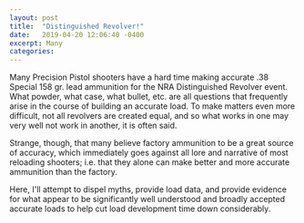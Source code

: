 ```yaml
---
layout: post
title:  "Distinguished Revolver!"
date:   2019-04-20 12:06:40 -0400
excerpt: Many
categories:
---
```

Many Precision Pistol shooters have a hard time making accurate .38 Special 158
gr. lead ammunition for the NRA Distinguished Revolver event. What powder, what
case, what bullet, etc. are all questions that frequently arise in the course
of building an accurate load. To make matters even more difficult, not all
revolvers are created equal, and so what works in one may very well not work in
another, it is often said.

Strange, though, that many believe factory ammunition
to be a great source of accuracy, which immediately goes against all lore and
narrative of most reloading shooters; i.e. that they alone can make better and
more accurate ammunition than the factory.

Here, I'll attempt to dispel myths, provide load data, and provide evidence
for what appear to be significantly well understood and broadly accepted
accurate loads to help cut load development time down considerably.
